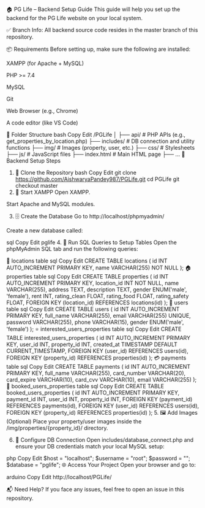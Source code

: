 🏠 PG Life – Backend Setup Guide
This guide will help you set up the backend for the PG Life website on your local system.

✅ Branch Info: All backend source code resides in the master branch of this repository.

📦 Requirements
Before setting up, make sure the following are installed:

XAMPP (for Apache + MySQL)

PHP >= 7.4

MySQL

Git

Web Browser (e.g., Chrome)

A code editor (like VS Code)

📁 Folder Structure
bash
Copy
Edit
/PGLife
│
├── api/                      # PHP APIs (e.g., get_properties_by_location.php)
├── includes/                 # DB connection and utility functions
├── img/                      # Images (property, user, etc.)
├── css/                      # Stylesheets
├── js/                       # JavaScript files
├── index.html                # Main HTML page
├── ...
🔧 Backend Setup Steps
1. 🔁 Clone the Repository
bash
Copy
Edit
git clone https://github.com/AishwaryaPandey987/PGLife.git
cd PGLife
git checkout master
2. 🚀 Start XAMPP
Open XAMPP.

Start Apache and MySQL modules.

3. 🗄️ Create the Database
Go to http://localhost/phpmyadmin/

Create a new database called:

sql
Copy
Edit
pglife
4. 🧱 Run SQL Queries to Setup Tables
Open the phpMyAdmin SQL tab and run the following queries:

📍 locations table
sql
Copy
Edit
CREATE TABLE locations (
    id INT AUTO_INCREMENT PRIMARY KEY,
    name VARCHAR(255) NOT NULL
);
🏠 properties table
sql
Copy
Edit
CREATE TABLE properties (
    id INT AUTO_INCREMENT PRIMARY KEY,
    location_id INT NOT NULL,
    name VARCHAR(255),
    address TEXT,
    description TEXT,
    gender ENUM('male', 'female'),
    rent INT,
    rating_clean FLOAT,
    rating_food FLOAT,
    rating_safety FLOAT,
    FOREIGN KEY (location_id) REFERENCES locations(id)
);
👤 users table
sql
Copy
Edit
CREATE TABLE users (
    id INT AUTO_INCREMENT PRIMARY KEY,
    full_name VARCHAR(255),
    email VARCHAR(255) UNIQUE,
    password VARCHAR(255),
    phone VARCHAR(15),
    gender ENUM('male', 'female')
);
⭐ interested_users_properties table
sql
Copy
Edit
CREATE TABLE interested_users_properties (
    id INT AUTO_INCREMENT PRIMARY KEY,
    user_id INT,
    property_id INT,
    created_at TIMESTAMP DEFAULT CURRENT_TIMESTAMP,
    FOREIGN KEY (user_id) REFERENCES users(id),
    FOREIGN KEY (property_id) REFERENCES properties(id)
);
💳 payments table
sql
Copy
Edit
CREATE TABLE payments (
    id INT AUTO_INCREMENT PRIMARY KEY,
    full_name VARCHAR(255),
    card_number VARCHAR(20),
    card_expire VARCHAR(10),
    card_cvv VARCHAR(10),
    email VARCHAR(255)
);
🧾 booked_users_properties table
sql
Copy
Edit
CREATE TABLE booked_users_properties (
    id INT AUTO_INCREMENT PRIMARY KEY,
    payment_id INT,
    user_id INT,
    property_id INT,
    FOREIGN KEY (payment_id) REFERENCES payments(id),
    FOREIGN KEY (user_id) REFERENCES users(id),
    FOREIGN KEY (property_id) REFERENCES properties(id)
);
5. 🖼️ Add Images (Optional)
Place your property/user images inside the /img/properties/{property_id}/ directory.

6. 🔌 Configure DB Connection
Open includes/database_connect.php and ensure your DB credentials match your local MySQL setup:

php
Copy
Edit
$host = "localhost";
$username = "root";
$password = "";
$database = "pglife";
🌐 Access Your Project
Open your browser and go to:

arduino
Copy
Edit
http://localhost/PGLife/

📬 Need Help?
If you face any issues, feel free to open an issue in this repository.
